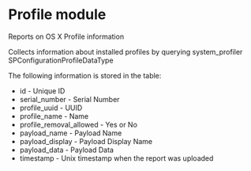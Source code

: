 Profile module
==============

Reports on OS X Profile information 

Collects information about installed profiles by querying system_profiler SPConfigurationProfileDataType

The following information is stored in the table:

* id - Unique ID
* serial_number - Serial Number
* profile_uuid - UUID
* profile_name - Name
* profile_removal_allowed - Yes or No 
* payload_name - Payload Name
* payload_display - Payload Display Name
* payload_data - Payload Data
* timestamp - Unix timestamp when the report was uploaded

